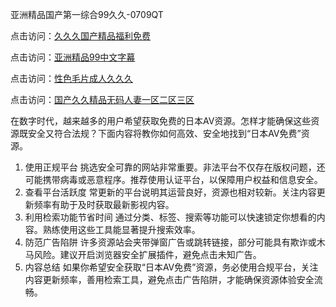 亚洲精品国产第一综合99久久-0709QT

点击访问：<a href="https://bered.pages.dev/">久久久国产精品福利免费</a>

点击访问：<a href="https://heiliaoxwd5i8.pages.dev">亚洲精品99中文字幕</a>

点击访问：<a href="https://heiliaowzu4ur.pages.dev">性色毛片成人久久久</a>

点击访问：<a href="https://bsdf-5f5.pages.dev/">国产久久精品无码人妻一区二区三区</a>


在数字时代，越来越多的用户希望获取免费的日本AV资源。怎样才能确保这些资源既安全又符合法规？下面内容将教你如何高效、安全地找到“日本AV免费”资源。
1. 使用正规平台
挑选安全可靠的网站非常重要。非法平台不仅存在版权问题，还可能携带病毒或恶意程序。推荐使用认证平台，以保障用户权益和信息安全。
2. 查看平台活跃度
常更新的平台说明其运营良好，资源也相对较新。关注内容更新频率有助于及时获取最新影视内容。
3. 利用检索功能节省时间
通过分类、标签、搜索等功能可以快速锁定你想看的内容。熟练使用这些工具能显著提升搜索效率。
4. 防范广告陷阱
许多资源站会夹带弹窗广告或跳转链接，部分可能具有欺诈或木马风险。建议开启浏览器安全扩展插件，避免点击未知广告。
5. 内容总结
如果你希望安全获取“日本AV免费”资源，务必使用合规平台，关注内容更新频率，善用检索工具，避免点击广告陷阱，才能确保资源体验安全流畅。


<span style="display:none;">[Canonical link]( https://github.com/ad0700925/148625 ）</span>
